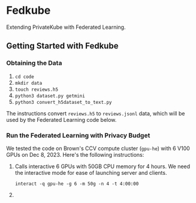 # Fedkube

Extending PrivateKube with Federated Learning.

## Getting Started with Fedkube

### Obtaining the Data

1. `cd code`
2. `mkdir data`
3. `touch reviews.h5`
4. `python3 dataset.py getmini`
5. `python3 convert_h5dataset_to_text.py`

The instructions convert `reviews.h5` to `reviews.jsonl` data, which will be used by the Federated Learning code below.

### Run the Federated Learning with Privacy Budget

We tested the code on Brown's CCV compute cluster (`gpu-he`) with 6 V100 GPUs on Dec 8, 2023. Here's the following instructions:

1. Calls interactive 6 GPUs with 50GB CPU memory for 4 hours. We need the interactive mode for ease of launching server and clients.

    `interact -q gpu-he -g 6 -m 50g -n 4 -t 4:00:00` 

2. 